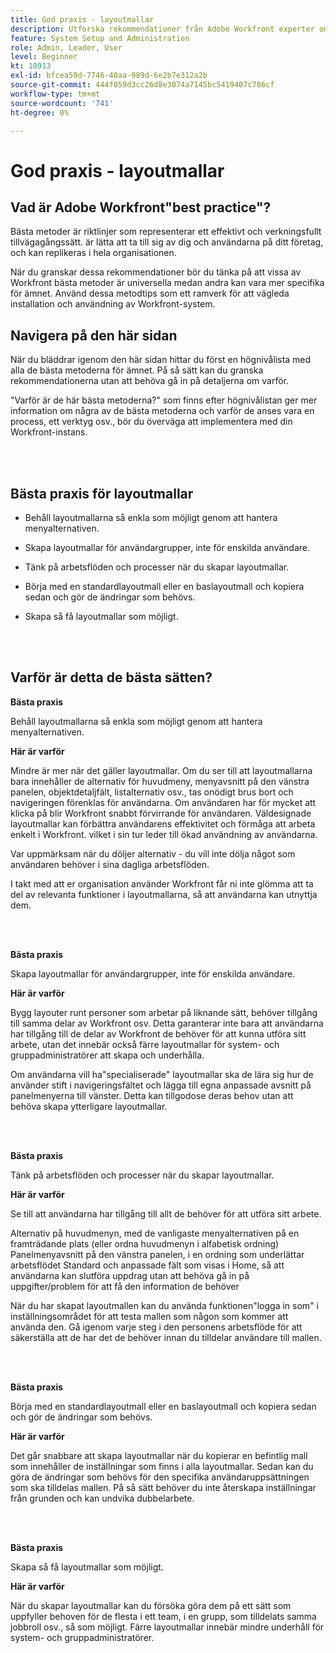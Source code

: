 ```yaml
---
title: God praxis - layoutmallar
description: Utforska rekommendationer från Adobe Workfront experter om hur man skapar, hanterar och använder Workfront layoutmallar.
feature: System Setup and Administration
role: Admin, Leader, User
level: Beginner
kt: 10913
exl-id: bfcea59d-7746-40aa-989d-6e2b7e312a2b
source-git-commit: 444f059d3cc26d8e3074a7145bc5419407c786cf
workflow-type: tm+mt
source-wordcount: '741'
ht-degree: 0%

---
```


# God praxis - layoutmallar

## Vad är Adobe Workfront&quot;best practice&quot;?

Bästa metoder är riktlinjer som representerar ett effektivt och verkningsfullt tillvägagångssätt. är lätta att ta till sig av dig och användarna på ditt företag, och kan replikeras i hela organisationen.

När du granskar dessa rekommendationer bör du tänka på att vissa av Workfront bästa metoder är universella medan andra kan vara mer specifika för ämnet. Använd dessa metodtips som ett ramverk för att vägleda installation och användning av Workfront-system.

## Navigera på den här sidan

När du bläddrar igenom den här sidan hittar du först en högnivålista med alla de bästa metoderna för ämnet. På så sätt kan du granska rekommendationerna utan att behöva gå in på detaljerna om varför.

&quot;Varför är de här bästa metoderna?&quot; som finns efter högnivålistan ger mer information om några av de bästa metoderna och varför de anses vara en process, ett verktyg osv., bör du överväga att implementera med din Workfront-instans.

</br>
</br>

## Bästa praxis för layoutmallar

* Behåll layoutmallarna så enkla som möjligt genom att hantera menyalternativen.

* Skapa layoutmallar för användargrupper, inte för enskilda användare.

* Tänk på arbetsflöden och processer när du skapar layoutmallar.

* Börja med en standardlayoutmall eller en baslayoutmall och kopiera sedan och gör de ändringar som behövs.

* Skapa så få layoutmallar som möjligt.

</br>
</br>

## Varför är detta de bästa sätten?

**Bästa praxis**

Behåll layoutmallarna så enkla som möjligt genom att hantera menyalternativen.

**Här är varför**

Mindre är mer när det gäller layoutmallar. Om du ser till att layoutmallarna bara innehåller de alternativ för huvudmeny, menyavsnitt på den vänstra panelen, objektdetaljfält, listalternativ osv., tas onödigt brus bort och navigeringen förenklas för användarna. Om användaren har för mycket att klicka på blir Workfront snabbt förvirrande för användaren. Väldesignade layoutmallar kan förbättra användarens effektivitet och förmåga att arbeta enkelt i Workfront. vilket i sin tur leder till ökad användning av användarna.

Var uppmärksam när du döljer alternativ - du vill inte dölja något som användaren behöver i sina dagliga arbetsflöden.

I takt med att er organisation använder Workfront får ni inte glömma att ta del av relevanta funktioner i layoutmallarna, så att användarna kan utnyttja dem.

</br>
</br>

**Bästa praxis**

Skapa layoutmallar för användargrupper, inte för enskilda användare.

**Här är varför**

Bygg layouter runt personer som arbetar på liknande sätt, behöver tillgång till samma delar av Workfront osv. Detta garanterar inte bara att användarna har tillgång till de delar av Workfront de behöver för att kunna utföra sitt arbete, utan det innebär också färre layoutmallar för system- och gruppadministratörer att skapa och underhålla.

Om användarna vill ha&quot;specialiserade&quot; layoutmallar ska de lära sig hur de använder stift i navigeringsfältet och lägga till egna anpassade avsnitt på panelmenyerna till vänster. Detta kan tillgodose deras behov utan att behöva skapa ytterligare layoutmallar.

</br>
</br>

**Bästa praxis**

Tänk på arbetsflöden och processer när du skapar layoutmallar.

**Här är varför**

Se till att användarna har tillgång till allt de behöver för att utföra sitt arbete.

Alternativ på huvudmenyn, med de vanligaste menyalternativen på en framträdande plats (eller ordna huvudmenyn i alfabetisk ordning) Panelmenyavsnitt på den vänstra panelen, i en ordning som underlättar arbetsflödet Standard och anpassade fält som visas i Home, så att användarna kan slutföra uppdrag utan att behöva gå in på uppgifter/problem för att få den information de behöver

När du har skapat layoutmallen kan du använda funktionen&quot;logga in som&quot; i inställningsområdet för att testa mallen som någon som kommer att använda den. Gå igenom varje steg i den personens arbetsflöde för att säkerställa att de har det de behöver innan du tilldelar användare till mallen.

</br>
</br>

**Bästa praxis**

Börja med en standardlayoutmall eller en baslayoutmall och kopiera sedan och gör de ändringar som behövs.

**Här är varför**

Det går snabbare att skapa layoutmallar när du kopierar en befintlig mall som innehåller de inställningar som finns i alla layoutmallar. Sedan kan du göra de ändringar som behövs för den specifika användaruppsättningen som ska tilldelas mallen. På så sätt behöver du inte återskapa inställningar från grunden och kan undvika dubbelarbete.

</br>
</br>


**Bästa praxis**

Skapa så få layoutmallar som möjligt.

**Här är varför**

När du skapar layoutmallar kan du försöka göra dem på ett sätt som uppfyller behoven för de flesta i ett team, i en grupp, som tilldelats samma jobbroll osv., så som möjligt. Färre layoutmallar innebär mindre underhåll för system- och gruppadministratörer.
